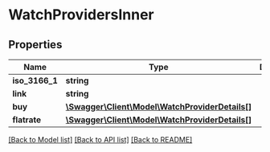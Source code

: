 # WatchProvidersInner

## Properties
Name | Type | Description | Notes
------------ | ------------- | ------------- | -------------
**iso_3166_1** | **string** |  | [optional] 
**link** | **string** |  | [optional] 
**buy** | [**\Swagger\Client\Model\WatchProviderDetails[]**](WatchProviderDetails.md) |  | [optional] 
**flatrate** | [**\Swagger\Client\Model\WatchProviderDetails[]**](WatchProviderDetails.md) |  | [optional] 

[[Back to Model list]](../../README.md#documentation-for-models) [[Back to API list]](../../README.md#documentation-for-api-endpoints) [[Back to README]](../../README.md)

